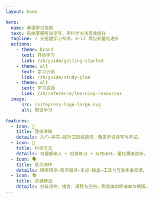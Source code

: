 ```yaml
---
layout: home

hero:
  name: 英语学习指南
  text: 系统掌握听说读写，用科学方法高效提升
  tagline: 7 天搭建学习系统，4–12 周见到量化进步
  actions:
    - theme: brand
      text: 开始学习
      link: /zh/guide/getting-started
    - theme: alt
      text: 学习计划
      link: /zh/guide/study-plan
    - theme: alt
      text: 学习资源
      link: /zh/reference/learning-resources
  image:
      src: /vitepress-logo-large.svg
      alt: 英语学习

features:
  - icon: 🎯
    title: 路线清晰
    details: 入门—夯实—提升三阶段路径，覆盖听说读写与考试。
  - icon: 🧠
    title: 科学方法
    details: 可理解输入 + 刻意练习 + 反馈闭环，量化跟进进步。
  - icon: 🗣️
    title: 练习闭环
    details: 精听精读—影子跟读—复述—输出—工具与互改多重反馈。
  - icon: 📚
    title: 资源精选
    details: 分级读物、播客、课程与应用，附具体训练清单与模版。
---
```

